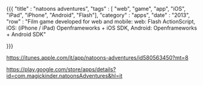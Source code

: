 {{{
    "title"    : "natoons adventures",
    "tags"     : [ "web", "game", "app", "iOS", "iPad", "iPhone", "Android", "Flash"],
    "category" : "apps",
    "date"     : "2013",
    "row"  : "Film game developed for web and mobile: web: Flash ActionScript, iOS: (iPhone / iPad) Openframeworks + iOS SDK, Android: Openframeworks + Android SDK"

}}}

https://itunes.apple.com/it/app/natoons-adventures/id580563450?mt=8

https://play.google.com/store/apps/details?id=com.magickinder.natoonsAdventures&hl=it